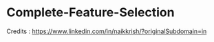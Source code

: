 # Complete-Feature-Selection

Credits : https://www.linkedin.com/in/naikkrish/?originalSubdomain=in
